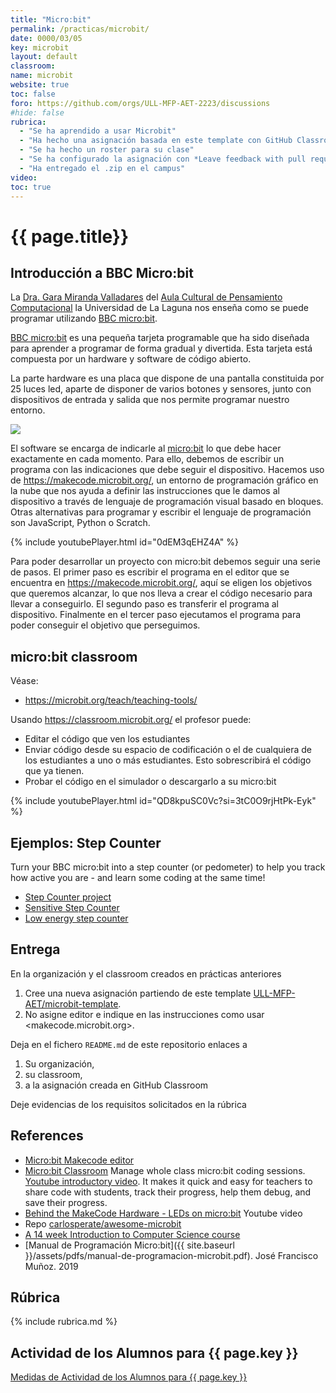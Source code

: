 ```yaml
---
title: "Micro:bit"
permalink: /practicas/microbit/
date: 0000/03/05
key: microbit
layout: default
classroom: 
name: microbit
website: true
toc: false
foro: https://github.com/orgs/ULL-MFP-AET-2223/discussions
#hide: false
rubrica:
  - "Se ha aprendido a usar Microbit"
  - "Ha hecho una asignación basada en este template con GitHub Classroom en la que el editor asociado es makecode.microbit.org"
  - "Se ha hecho un roster para su clase"
  - "Se ha configurado la asignación con *Leave feedback with pull requests*"
  - "Ha entregado el .zip en el campus"
video: 
toc: true
---
```



# {{ page.title}}

## Introducción a BBC Micro:bit

La [Dra. Gara Miranda Valladares](https://portalciencia.ull.es/investigadores/81584/detalle) del [Aula Cultural de Pensamiento Computacional](https://sites.google.com/a/ull.edu.es/pensamiento-computacional/) la Universidad de La Laguna nos enseña como se puede programar  utilizando [BBC micro:bit](https://microbit.org/).

[BBC micro:bit](https://microbit.org/) es una pequeña tarjeta programable que ha sido diseñada para aprender a programar de forma gradual y divertida. Esta tarjeta está compuesta por un hardware y software de código abierto.

La parte hardware es una placa que dispone de una pantalla constituida por 25 luces led, aparte de disponer de varios botones y sensores, junto con dispositivos de entrada y salida que nos permite programar nuestro entorno.

![](https://cdn.sanity.io/images/ajwvhvgo/production/4cfb4a0c22aa25164ba6f5f9cb4ae2d53cbf35ba-2577x1068.png?w=653&q=80&fit=max&auto=format)

El software se encarga de indicarle al [micro:bit](https://microbit.org/) lo que debe hacer exactamente en cada momento. Para ello, debemos de escribir un programa con las indicaciones que debe seguir el dispositivo. Hacemos uso de <https://makecode.microbit.org/>, un entorno de programación gráfico en la nube que nos ayuda a definir las instrucciones que le damos al dispositivo a través de lenguaje de programación visual basado en bloques. Otras alternativas para programar y escribir el lenguaje de programación son JavaScript, Python o Scratch.


{% include youtubePlayer.html id="0dEM3qEHZ4A" %}

Para poder desarrollar un proyecto con micro:bit debemos seguir una serie de pasos. El primer paso es escribir el programa en el editor que se encuentra en <https://makecode.microbit.org/>, aquí  se eligen los objetivos que queremos alcanzar, lo que nos lleva a crear el código necesario para llevar a conseguirlo. El segundo paso es transferir el programa al dispositivo. Finalmente en el tercer paso ejecutamos el programa para poder conseguir el objetivo que perseguimos.

## micro:bit classroom

Véase:

* <https://microbit.org/teach/teaching-tools/>

Usando <https://classroom.microbit.org/> el profesor puede:

- Editar el código que ven los estudiantes 
- Enviar código desde su espacio de codificación o el de cualquiera de los estudiantes a uno o más estudiantes. Esto sobrescribirá el código que ya tienen.
- Probar el código en el simulador o descargarlo a su micro:bit

{% include youtubePlayer.html id="QD8kpuSC0Vc?si=3tC0O9rjHtPk-Eyk" %}


## Ejemplos: Step Counter

Turn your BBC micro:bit into a step counter (or pedometer) to help you track how active you are - and learn some coding at the same time!

* [Step Counter project](https://microbit.org/projects/make-it-code-it/step-counter/)
* [Sensitive Step Counter](https://microbit.org/projects/make-it-code-it/sensitive-step-counter/)
* [Low energy step counter](https://microbit.org/projects/make-it-code-it/sensitive-step-counter/)


## Entrega

En la organización y el classroom creados en prácticas anteriores 

1. Cree una nueva asignación partiendo de este template [ULL-MFP-AET/microbit-template](https://github.com/ULL-MFP-AET/microbit-template).
2. No asigne editor e indique en las instrucciones como usar <makecode.microbit.org>. 

Deja en el fichero `README.md` de este repositorio enlaces a 

1. Su organización, 
2. su classroom, 
3. a la asignación creada en GitHub Classroom 

Deje evidencias de los requisitos solicitados en la rúbrica 

## References



* [Micro:bit Makecode editor](https://makecode.microbit.org/)
* [Micro:bit Classroom](https://classroom.microbit.org/) Manage whole class micro:bit coding sessions. [Youtube introductory video](https://youtu.be/QD8kpuSC0Vc?si=-bRF3my_S9IiTMCw). It makes it quick and easy for teachers to share code with students, track their progress, help them debug, and save their progress.
* [Behind the MakeCode Hardware - LEDs on micro:bit](https://youtu.be/qqBmvHD5bCw?si=LerCSQQv2BumHXhT) Youtube video
* Repo [carlosperate/awesome-microbit](https://github.com/carlosperate/awesome-microbit)
* [A 14 week Introduction to Computer Science course](https://makecode.microbit.org/courses/csintro)
* [Manual de Programación Micro:bit]({{ site.baseurl }}/assets/pdfs/manual-de-programacion-microbit.pdf). José Francisco Muñoz. 2019


## Rúbrica

{% include rubrica.md %}

## Actividad de los Alumnos para {{ page.key }}

<a href="{{ site.baseurl }}/assets/tareas/{{ page.key }}/activity.html" target="_blank">Medidas de Actividad de los Alumnos para {{ page.key }}</a>

